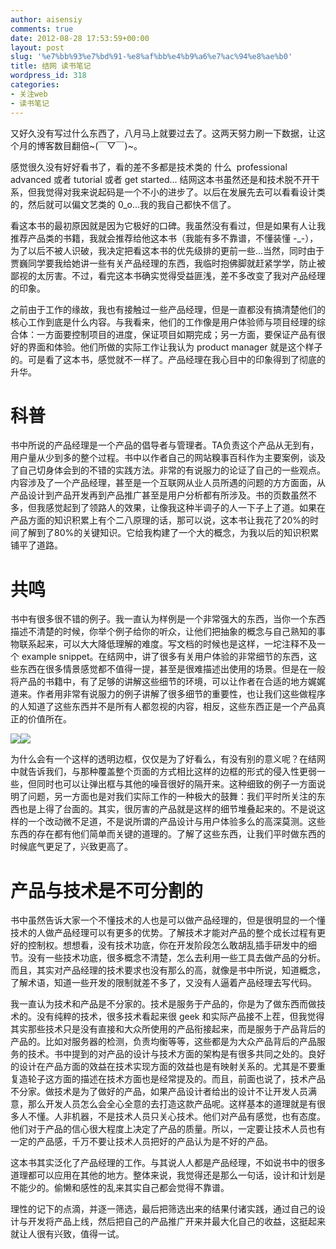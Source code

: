 ```yaml
---
author: aisensiy
comments: true
date: 2012-08-28 17:53:59+00:00
layout: post
slug: '%e7%bb%93%e7%bd%91-%e8%af%bb%e4%b9%a6%e7%ac%94%e8%ae%b0'
title: 结网 读书笔记
wordpress_id: 318
categories:
- 关注web
- 读书笔记
---
```


又好久没有写过什么东西了，八月马上就要过去了。这两天努力刷一下数据，让这个月的博客数目翻倍~(￣▽￣)~。

感觉很久没有好好看书了，看的差不多都是技术类的 什么  professional advanced 或者 tutorial 或者 get started... 结网这本书虽然还是和技术脱不开干系，但我觉得对我来说起码是一个不小的进步了。以后在发展先去可以看看设计类的，然后就可以偏文艺类的 0_o...我的我自己都快不信了。

看这本书的最初原因就是因为它极好的口碑。我虽然没有看过，但是如果有人让我推荐产品类的书籍，我就会推荐给他这本书（我能有多不靠谱，不懂装懂 -_-），为了以后不被人识破，我决定把看这本书的优先级排的更前一些...当然，同时由于贾巍同学要我给她讲一些有关产品经理的东西，我临时抱佛脚就赶紧学学，防止被鄙视的太厉害。不过，看完这本书确实觉得受益匪浅，差不多改变了我对产品经理的印象。<!-- more -->

之前由于工作的缘故，我也有接触过一些产品经理，但是一直都没有搞清楚他们的核心工作到底是什么内容。与我看来，他们的工作像是用户体验师与项目经理的综合体：一方面要控制项目的进度，保证项目如期完成；另一方面，要保证产品有很好的界面和体验。他们所做的实际工作让我认为 product manager 就是这个样子的。可是看了这本书，感觉就不一样了。产品经理在我心目中的印象得到了彻底的升华。


# 科普

书中所说的产品经理是一个产品的倡导者与管理者。TA负责这个产品从无到有，用户量从少到多的整个过程。书中以作者自己的网站糗事百科作为主要案例，谈及了自己切身体会到的不错的实践方法。非常的有说服力的论证了自己的一些观点。内容涉及了一个产品经理，甚至是一个互联网从业人员所遇的问题的方方面面，从产品设计到产品开发再到产品推广甚至是用户分析都有所涉及。书的页数虽然不多，但我感觉起到了领路人的效果，让像我这种半调子的人一下子上了道。如果在产品方面的知识积累上有个二八原理的话，那可以说，这本书让我花了20%的时间了解到了80%的关键知识。它给我构建了一个大的概念，为我以后的知识积累铺平了道路。


# 共鸣


书中有很多很不错的例子。我一直认为样例是一个非常强大的东西，当你一个东西描述不清楚的时候，你举个例子给你的听众，让他们把抽象的概念与自己熟知的事物联系起来，可以大大降低理解的难度。写文档的时候也是这样，一坨注释不及一个 example snippet。在结网中，讲了很多有关用户体验的非常细节的东西，这些东西在很多情景感觉都不值得一提，甚至是很难描述出使用的场景。但是在一般将产品的书籍中，有了足够的讲解这些细节的环境，可以让作者在合适的地方娓娓道来。作者用非常有说服力的例子讲解了很多细节的重要性，也让我们这些做程序的人知道了这些东西并不是所有人都忽视的内容，相反，这些东西正是一个产品真正的价值所在。


[![](http://aisensiy-wordpress.stor.sinaapp.com/uploads/2012/08/QQ截图20120829015054.png)](http://aisensiy-wordpress.stor.sinaapp.com/uploads/2012/08/QQ截图20120829015054.png)[![](http://aisensiy-wordpress.stor.sinaapp.com/uploads/2012/08/QQ截图20120829015119-300x222.png)](http://aisensiy-wordpress.stor.sinaapp.com/uploads/2012/08/QQ截图20120829015119.png)


为什么会有一个这样的透明边框，仅仅是为了好看么，有没有别的意义呢？在结网中就告诉我们，与那种覆盖整个页面的方式相比这样的边框的形式的侵入性更弱一些，但同时也可以让弹出框与其他的噪音很好的隔开来。这种细致的例子一方面说明了问题，另一方面也是对我们实际工作的一种极大的鼓舞：我们平时所关注的东西也是上得了台面的。其实，很厉害的产品就是这样的细节堆叠起来的。不是说这样的一个改动微不足道，不是说所谓的产品设计与用户体验多么的高深莫测。这些东西的存在都有他们简单而关键的道理的。了解了这些东西，让我们平时做东西的时候底气更足了，兴致更高了。


# 产品与技术是不可分割的


书中虽然告诉大家一个不懂技术的人也是可以做产品经理的，但是很明显的一个懂技术的人做产品经理可以有更多的优势。了解技术才能对产品的整个成长过程有更好的控制权。想想看，没有技术功底，你在开发阶段怎么敢胡乱插手研发中的细节。没有一些技术功底，很多概念不清楚，怎么去利用一些工具去做产品的分析。而且，其实对产品经理的技术要求也没有那么的高，就像是书中所说，知道概念，了解术语，知道一些开发的限制就差不多了，又没有人逼着产品经理去写代码。

我一直认为技术和产品是不分家的。技术是服务于产品的，你是为了做东西而做技术的。没有纯粹的技术，很多技术看起来很 geek 和实际产品接不上茬，但我觉得其实那些技术只是没有直接和大众所使用的产品衔接起来，而是服务于产品背后的产品的。比如对服务器的检测，负责均衡等等，这些都是为大众产品背后的产品服务的技术。书中提到的对产品的设计与技术方面的架构是有很多共同之处的。良好的设计在产品方面的效益在技术实现方面的效益也是有映射关系的。尤其是不要重复造轮子这方面的描述在技术方面也是经常提及的。而且，前面也说了，技术产品不分家。做技术是为了做好的产品，如果产品设计者给出的设计不让开发人员满意，那么开发人员怎么会全心全意的去打造这款产品呢。这样基本的道理就是有很多人不懂。人非机器，不是技术人员只关心技术。他们对产品有感觉，也有态度。他们对于产品的信心很大程度上决定了产品的质量。所以，一定要让技术人员也有一定的产品感，千万不要让技术人员把好的产品认为是不好的产品。

这本书其实泛化了产品经理的工作。与其说人人都是产品经理，不如说书中的很多道理都可以应用在其他的地方。整体来说，我觉得还是那么一句话，设计和计划是不能少的。偷懒和感性的乱来其实自己都会觉得不靠谱。

理性的记下的点滴，并逐一筛选，最后把筛选出来的结果付诸实践，通过自己的设计与开发将产品上线，然后把自己的产品推广开来并最大化自己的收益，这挺起来就让人很有兴致，值得一试。

